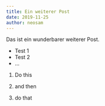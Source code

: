 ```yaml
---
title: Ein weiterer Post
date: 2019-11-25
author: neosam
---
```


Das ist ein wunderbarer weiterer Post.

* Test 1
* Test 2
* ...

1. Do this

2. and then

3. do that